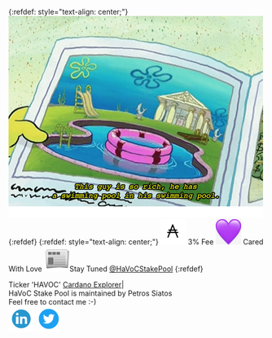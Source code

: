 {:refdef: style="text-align: center;"}
![PoolCeption](/this-guy-is-so-rich-he-has-a-swimming-pool.png)
{:refdef}
{:refdef: style="text-align: center;"}
<img src="ada.jpg" alt="ADA" width="50" height="50"/> 3% Fee
<img src="purple-heart.png" alt="Purple Heart" width="50" height="50"/> Cared With Love
<img src="newspaper.png" alt="Newspaper" width="50" height="50"/>Stay Tuned <a href="https://twitter.com/HaVoCStakePool">@HaVoCStakePool<a>
{:refdef}

Ticker 'HAVOC'
<a href="https://shelleyexplorer.cardano.org/en/stake-pool/c41b7e78f3a35896cd8df3c6b1f2d5153bf7534abd26a13cb7c596e82593419b/">Cardano Explorer</a>|
<br/>
HaVoC Stake Pool is maintained by Petros Siatos
<br/>
Feel free to contact me :-)
<br/>
<a href="https://www.linkedin.com/in/petros-siatos/"><img src="linkedin.png" alt="LinkedIn" width="50" height="50"/></a>
<a href="https://twitter.com/The_Unhandled"><img src="twitter.png" alt="Twitter" width="50" height="50"/></a>
